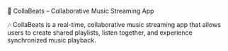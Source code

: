📜 CollaBeats – Collaborative Music Streaming App

🎶 CollaBeats is a real-time, collaborative music streaming app that allows users to create shared playlists, listen together, and experience synchronized music playback.
